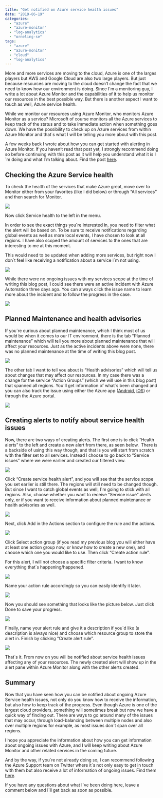 ```yaml
---
title: "Get notified on Azure service health issues"
date: "2019-06-19"
categories: 
  - "azure"
  - "azure-monitor"
  - "log-analytics"
  - "orneling-se"
tags: 
  - "azure"
  - "azure-monitor"
  - "cloud"
  - "log-analytics"
---
```


More and more services are moving to the cloud, Azure is one of the larges players but AWS and Google Cloud are also two large players. But just because resources are moving to the cloud doesn’t change the fact that we need to know how our environment is doing. Since I´m a monitoring guy, I write a lot about Azure Monitor and the capabilities of it to help us monitor our resources in the best possible way. But there is another aspect I want to touch as well, Azure service health.

While we monitor our resources using Azure Monitor, who monitors Azure Monitor as a service? Microsoft of course monitors all the Azure services to keep track of the status and to take immediate action when something goes down. We have the possibility to check up on Azure services from within Azure Monitor and that´s what I will be telling you more about with this post.

A few weeks back I wrote about how you can get started with alerting in Azure Monitor. If you haven’t read that post yet, I strongly recommend doing so before continuing with this post as it will help you understand what it is I´m doing and what I´m talking about. Find the post [here](https://blog.orneling.se/2019/05/azure-monitor-getting-started-with-alerting/).

## Checking the Azure Service health

To check the health of the services that make Azure great, move over to Monitor either from your favorites (like I did below) or through “All services” and then search for Monitor.

![](images/1-1.jpg)

Now click Service health to the left in the menu.

In order to see the exact things you´re interested in, you need to filter what the alert will be based on. To be sure to receive notifications regarding global events as well as more local events, I have chosen to look at all regions. I have also scoped the amount of services to the ones that are interesting to me at this moment.

This would need to be updated when adding more services, but right now I don´t feel like receiving a notification about a service I´m not using.

![](images/2-1.jpg)

While there were no ongoing issues with my services scope at the time of writing this blog post, I could see there were an active incident with Azure Automation three days ago. You can always click the issue name to learn more about the incident and to follow the progress in the case.

![](https://i0.wp.com/media.orneling.se/2019/06/3.jpg?fit=1024%2C96&ssl=1)

## Planned Maintenance and health advisories

If you´re curious about planned maintenance, which I think most of us would be when it comes to our IT environment, there is the tab “Planned maintenance” which will tell you more about planned maintenance that will affect your resources. Just as the active incidents above were none, there was no planned maintenance at the time of writing this blog post.

![](https://i2.wp.com/media.orneling.se/2019/06/4.jpg?fit=1024%2C202&ssl=1)

The other tab I want to tell you about is “Health advisories” which will tell us about changes that may affect our resources. In my case there was a change for the service “Action Groups” (which we will use in this blog post) that spanned all regions. You´ll get information of what´s been changed and you can also track the issue using either the Azure app ([Android](https://play.google.com/store/apps/details?id=com.microsoft.azure&hl=sv), [iOS](https://apps.apple.com/us/app/microsoft-azure/id1219013620)) or through the Azure portal.

![](images/5.jpg)

## Creating alerts to notify about service health issues

Now, there are two ways of creating alerts. The first one is to click “Health alerts” to the left and create a new alert from there, as seen below.  There is a backside of using this way though, and that is you will start from scratch with the filter set to all services. Instead I choose to go back to “Service issues” where we were earlier and created our filtered view.

![](images/6.jpg)

Click “Create service health alert”, and you will see that the service scope you set earlier is still there. The regions will still need to be changed though. But since I want to catch global events as well, I´m going to stick with all regions. Also, choose whether you want to receive “Service issue” alerts only, or if you want to receive information about planned maintenance or health advisories as well.

![](images/7.jpg)

Next, click Add in the Actions section to configure the rule and the actions.

![](images/8.jpg)

Click Select action group (if you read my previous blog you will either have at least one action group now, or know how to create a new one), and choose which one you would like to use. Then click “Create action rule”.

For this alert, I will not choose a specific filter criteria. I want to know everything that´s happening/happened.

![](images/9.jpg)

Name your action rule accordingly so you can easily identify it later.

![](images/10.jpg)

Now you should see something that looks like the picture below. Just click Done to save your progress.

![](images/11.jpg)

Finally, name your alert rule and give it a description if you´d like (a description is always nice) and choose which resource group to store the alert in. Finish by clicking “Create alert rule”.

![](images/12.jpg)

That´s it. From now on you will be notified about service health issues affecting any of your resources. The newly created alert will show up in the alert pane within Azure Monitor along with the other alerts created.

## Summary

Now that you have seen how you can be notified about ongoing Azure Service health issues, not only do you know how to receive the information, but also how to keep track of the progress. Even though Azure is one of the largest cloud providers, something will sometimes break but now we have a quick way of finding out. There are ways to go around many of the issues that may occur, through load-balancing between multiple nodes and also over multiple regions for example, as most issues don´t span over all regions.

I hope you appreciate the information about how you can get information about ongoing issues with Azure, and I will keep writing about Azure Monitor and other related services in the coming future.

And by the way, if you´re not already doing so, I can recommend following the Azure Support team on Twitter where it´s not only easy to get in touch with them but also receive a lot of information of ongoing issues. Find them [here](https://twitter.com/AzureSupport).

If you have any questions about what I´ve been doing here, leave a comment below and I´ll get back as soon as possible.
